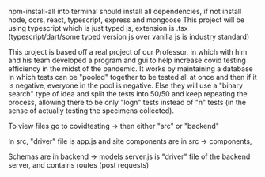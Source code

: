 
npm-install-all into terminal should install all dependencies, if not install node, cors, react, typescript, express and mongoose
This project will be using typescript which is just typed js, extension is .tsx (typescript/dart/some typed version js over vanilla js is industry standard)

This project is based off a real project of our Professor, in which with him and his team developed a program and gui to help increase covid testing efficiency in the midst of the pandemic. It works by maintaining a database in which tests can be "pooled" together to be tested all at once and then if it is negative, everyone in the pool is negative. Else they will use a "binary search" type of idea and split the tests into 50/50 and keep repeating the process, allowing there to be only "logn" tests instead of "n" tests (in the sense of actually testing the specimens collected).


To view files go to covidtesting -> then either "src" or "backend"

In src, "driver" file is app.js and
site components are in src -> components, 

Schemas are in backend -> models
server.js is "driver" file of the backend server, and contains routes (post requests)
